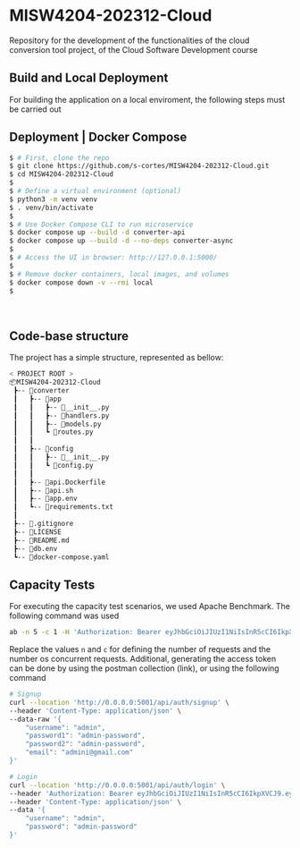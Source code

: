# MISW4204-202312-Cloud
Repository for the development of the functionalities of the cloud conversion tool project, of the Cloud Software Development course

## Build and Local Deployment

For building the application on a local enviroment, the following steps must be carried out

## Deployment | Docker Compose

```bash
$ # First, clone the repo
$ git clone https://github.com/s-cortes/MISW4204-202312-Cloud.git
$ cd MISW4204-202312-Cloud
$
$ # Define a virtual environment (optional)
$ python3 -m venv venv
$ . venv/bin/activate
$
$ # Use Docker Compose CLI to run microservice
$ docker compose up --build -d converter-api
$ docker compose up --build -d --no-deps converter-async
$
$ # Access the UI in browser: http://127.0.0.1:5000/
$
$ # Remove docker containers, local images, and volumes
$ docker compose down -v --rmi local
$
```

<br />

## Code-base structure

The project has a simple structure, represented as bellow:

```bash
< PROJECT ROOT >
📦MISW4204-202312-Cloud
 ┣-- 📂converter
 ┃   ┣-- 📂app
 ┃   ┃   ┣-- 📜__init__.py
 ┃   ┃   ┣-- 📜handlers.py
 ┃   ┃   ┣-- 📜models.py
 ┃   ┃   ┗ 📜routes.py
 ┃   ┃
 ┃   ┣-- 📂config
 ┃   ┃   ┣-- 📜__init__.py
 ┃   ┃   ┗ 📜config.py
 ┃   ┃
 ┃   ┣-- 📜api.Dockerfile
 ┃   ┣-- 📜api.sh
 ┃   ┣-- 📜app.env
 ┃   ┗-- 📜requirements.txt
 ┃
 ┣-- 📜.gitignore
 ┣-- 📜LICENSE
 ┣-- 📜README.md
 ┣-- 📜db.env
 ┗-- 📜docker-compose.yaml
```

## Capacity Tests

For executing the capacity test scenarios, we used Apache Benchmark. The following command was used

```bash
ab -n 5 -c 1 -H 'Authorization: Bearer eyJhbGciOiJIUzI1NiIsInR5cCI6IkpXVCJ9.eyJmcmVzaCI6ZmFsc2UsImlhdCI6MTY4MTY5MzYzMywianRpIjoiNTFlMWRlM2MtODMzYS00OTQwLTk1YWQtYzQ5NWJkNDRhOTY1IiwidHlwZSI6ImFjY2VzcyIsInN1YiI6MSwibmJmIjoxNjgxNjkzNjMzLCJleHAiOjE2ODE3ODAwMzN9.2Af8xlh_-XzVfwe2eDr20XNAdV4ZPFBWsv9Bhio8kRI' -p "./converter/tests/data.txt" -T "multipart/form-data; boundary=1234567890" -rk -g "./converter/tests/outputs/output.csv" "http://localhost:5001/api/tasks?new_format=zip"

```

Replace the values `n` and `c` for defining the number of requests and the number os concurrent requests. Additional, generating the access token can be done by using the postman collection (link), or using the following command

```bash
# Signup
curl --location 'http://0.0.0.0:5001/api/auth/signup' \
--header 'Content-Type: application/json' \
--data-raw '{
    "username": "admin",
    "password1": "admin-password",
    "password2": "admin-password",
    "email": "admini@gmail.com"
}'

# Login
curl --location 'http://0.0.0.0:5001/api/auth/login' \
--header 'Authorization: Bearer eyJhbGciOiJIUzI1NiIsInR5cCI6IkpXVCJ9.eyJmcmVzaCI6ZmFsc2UsImlhdCI6MTY4MTY5MzYzMywianRpIjoiNTFlMWRlM2MtODMzYS00OTQwLTk1YWQtYzQ5NWJkNDRhOTY1IiwidHlwZSI6ImFjY2VzcyIsInN1YiI6MSwibmJmIjoxNjgxNjkzNjMzLCJleHAiOjE2ODE3ODAwMzN9.2Af8xlh_-XzVfwe2eDr20XNAdV4ZPFBWsv9Bhio8kRI' \
--header 'Content-Type: application/json' \
--data '{
    "username": "admin",
    "password": "admin-password"
}'
```
